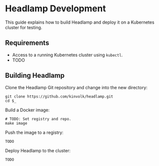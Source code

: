 # Headlamp Development

This guide explains how to build Headlamp and deploy it on a Kubernetes cluster for testing.

## Requirements

- Access to a running Kubernetes cluster using `kubectl`.
- TODO

## Building Headlamp

Clone the Headlamp Git repository and change into the new directory:

```
git clone https://github.com/kinvolk/headlamp.git
cd $_
```

Build a Docker image:

```
# TODO: Set registry and repo.
make image
```

Push the image to a registry:

```
TODO
```

Deploy Headlamp to the cluster:

```
TODO
```
